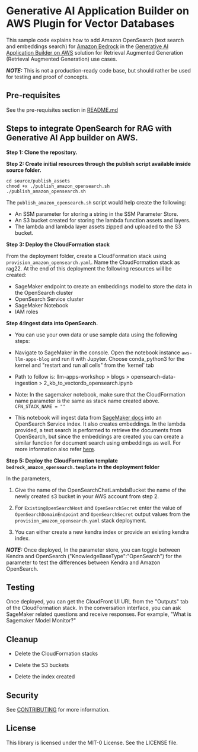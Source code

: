 # Generative AI Application Builder on AWS Plugin for Vector Databases

This sample code explains how to add Amazon OpenSearch (text search and embeddings search) for [Amazon Bedrock](https://aws.amazon.com/bedrock/knowledge-bases/) in the [Generative AI Application Builder on AWS](https://aws.amazon.com/solutions/implementations/generative-ai-application-builder-on-aws/) solution for Retrieval Augmented Generation (Retrieval Augmented Generation) use cases.

 **_NOTE:_**
This is not a production-ready code base, but should rather be used for testing and proof of concepts.

## Pre-requisites
See the pre-requisites section in [README.md](https://github.com/aws-samples/generative-ai-application-builder-on-aws-plugin-sample-vector-databases?tab=readme-ov-file#pre-requisites)


## Steps to integrate OpenSearch for RAG with Generative AI App builder on AWS.

**Step 1: Clone the repository.**

**Step 2: Create initial resources through the publish script available inside source folder.**

```
cd source/publish_assets
chmod +x ./publish_amazon_opensearch.sh
./publish_amazon_opensearch.sh

```

The `publish_amazon_opensearch.sh` script would help create the following:

- An SSM parameter for storing a string in the SSM Parameter Store.
- An S3 bucket created for storing the lambda function assets and layers.
- The lambda and lambda layer assets zipped and uploaded to the S3 bucket.

**Step 3: Deploy the CloudFormation stack**

From the deployment folder, create a CloudFormation stack using `provision_amazon_opensearch.yaml`. Name the CloudFormation stack as rag22. At the end of this deployment the following resources will be created:

- SageMaker endpoint to create an embeddings model to store the data in the OpenSearch cluster
- OpenSearch Service cluster
- SageMaker Notebook
- IAM roles

**Step 4:Ingest data into OpenSearch.**

- You can use your own data or use sample data using the following steps:

- Navigate to SageMaker in the console. Open the notebook instance `aws-llm-apps-blog` and run it with Jupyter. Choose conda_python3 for the kernel and "restart and run all cells" from the 'kernel' tab

- Path to follow is: llm-apps-workshop > blogs > opensearch-data-ingestion > 2_kb_to_vectordb_opensearch.ipynb

- Note: In the sagemaker notebook, make sure that the CloudFormation name parameter is the same as stack name created above.
  `CFN_STACK_NAME = ""`

- This notebook will ingest data from [SageMaker docs](https://sagemaker.readthedocs.io/en/stable/) into an OpenSearch Service index. It also creates embeddings. In the lambda provided, a text search is performed to retrieve the documents from OpenSearch, but since the embeddings are created you can create a similar function for document search using embeddings as well. For more information also refer [here](https://aws.amazon.com/solutions/guidance/chatbots-with-vector-databases-on-aws/).

**Step 5: Deploy the CloudFormation template `bedrock_amazon_opensearch.template` in the deployment folder**

In the parameters,

1. Give the name of the OpenSearchChatLambdaBucket the name of the newly created s3 bucket in your AWS account from step 2.

2. For `ExistingOpenSearchHost` and `OpenSearchSecret` enter the value of `OpenSearchDomainEndpoint` and `OpenSearchSecret` output values from the `provision_amazon_opensearch.yaml` stack deployment.

3. You can either create a new kendra index or provide an existing kendra index.

 **_NOTE:_** Once deployed, In the parameter store, you can toggle between Kendra and OpenSearch ("KnowledgeBaseType":"OpenSearch") for the parameter to test the differences between Kendra and Amazon OpenSearch.

## Testing

Once deployed, you can get the CloudFront UI URL from the "Outputs" tab of the CloudFormation stack. In the conversation interface, you can ask SageMaker related questions and receive responses. For example, "What is Sagemaker Model Monitor?"

## Cleanup

- Delete the CloudFormation stacks

- Delete the S3 buckets

- Delete the index created

## Security

See [CONTRIBUTING](CONTRIBUTING.md#security-issue-notifications) for more information.

## License

This library is licensed under the MIT-0 License. See the LICENSE file.

